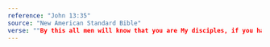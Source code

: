 ```yaml
---
reference: "John 13:35"
source: "New American Standard Bible"
verse: ""By this all men will know that you are My disciples, if you have love for one another.""
---
```

